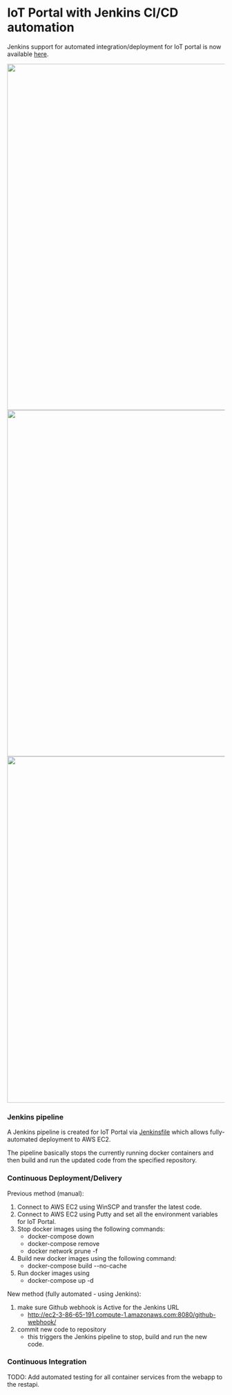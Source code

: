# IoT Portal with Jenkins CI/CD automation

Jenkins support for automated integration/deployment for IoT portal is now available [here](http://ec2-3-86-65-191.compute-1.amazonaws.com:8080/).

<img src="https://github.com/richmondu/libpyiotcloud/blob/master/_images/jenkins.png" width="800"/>

<img src="https://github.com/richmondu/libpyiotcloud/blob/master/_images/jenkins_2.png" width="800"/>

<img src="https://github.com/richmondu/libpyiotcloud/blob/master/_images/jenkins_3.png" width="800"/>


### Jenkins pipeline
A Jenkins pipeline is created for IoT Portal via [Jenkinsfile](https://github.com/richmondu/libpyiotcloud/blob/master/Jenkinsfile) which allows fully-automated deployment to AWS EC2.

The pipeline basically stops the currently running docker containers and then build and run the updated code from the specified repository.


### Continuous Deployment/Delivery

Previous method (manual):
1. Connect to AWS EC2 using WinSCP and transfer the latest code.
2. Connect to AWS EC2 using Putty and set all the environment variables for IoT Portal.
3. Stop docker images using the following commands:
   - docker-compose down
   - docker-compose remove 
   - docker network prune -f
4. Build new docker images using the following command:
   - docker-compose build --no-cache
5. Run docker images using 
   - docker-compose up -d

New method (fully automated - using Jenkins):
1. make sure Github webhook is Active for the Jenkins URL 
   - http://ec2-3-86-65-191.compute-1.amazonaws.com:8080/github-webhook/
2. commit new code to repository
   - this triggers the Jenkins pipeline to stop, build and run the new code.


### Continuous Integration

TODO: Add automated testing for all container services from the webapp to the restapi.

